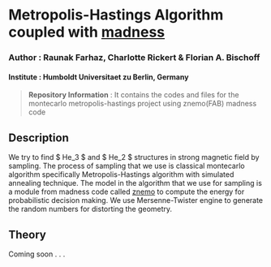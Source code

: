 # Metropolis-Hastings Algorithm coupled with [madness](https://github.com/m-a-d-n-e-s-s/madness)

### Author : Raunak Farhaz, Charlotte Rickert & Florian A. Bischoff
#### Institute : Humboldt Universitaet zu Berlin, Germany

> **Repository Information** :
> It contains the codes and files for the montecarlo metropolis-hastings project using znemo(FAB) madness code

## Description

We try to find $ He_3 $ and $ He_2 $ structures in strong magnetic field by sampling. The process of sampling that we use is classical montecarlo algorithm specifically Metropolis-Hastings algorithm with simulated annealing technique. The model in the algorithm that we use for sampling is a module from madness code called [znemo](https://journals.aps.org/pra/abstract/10.1103/PhysRevA.101.053413) to compute the energy for probabilistic decision making. We use Mersenne-Twister engine to generate the random numbers for distorting the geometry.

## Theory 

Coming soon . . .
